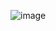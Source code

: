 ![image](https://github.com/Rahul-chaurasiya/Leetcode-Practice-Problem/assets/77222540/e6ba060a-eeed-466b-a8e2-24fc5e123eb4)
